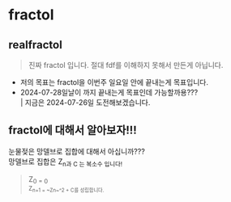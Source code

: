 # fractol

## realfractol

> 진짜 fractol 입니다. 절대 fdf를 이해하지 못해서 만든게 아닙니다.  

* 저의 목표는 fractol을 이번주 일요일 안에 끝내는게 목표입니다.  
* 2024-07-28일날이 까지 끝내는게 목표인데 가능할까용???  
  | 지금은 2024-07-26일 도전해보겠습니다.  

## fractol에 대해서 알아보자!!!

  눈물젖은 망델브로 집합에 대해서 아십니까???  
  망델브로 집합은 
  Z<sub>n과 C 는 복소수 입니다!  
  > Z<sub>0 = 0  
  Z<sub>n+1  = ~Zn~^2 + C를 성립합니다.

##
